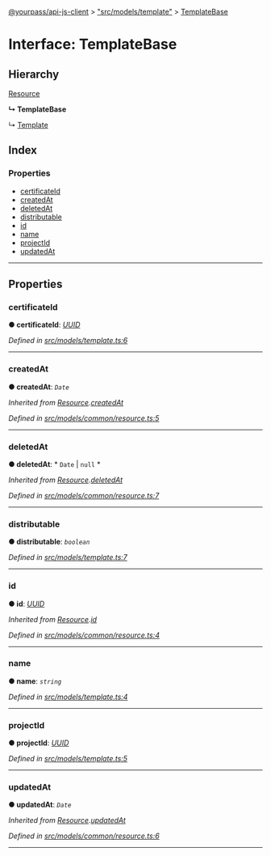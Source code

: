 [@yourpass/api-js-client](../README.md) > ["src/models/template"](../modules/_src_models_template_.md) > [TemplateBase](../interfaces/_src_models_template_.templatebase.md)

# Interface: TemplateBase

## Hierarchy

 [Resource](_src_models_common_resource_.resource.md)

**↳ TemplateBase**

↳  [Template](_src_models_template_.template.md)

## Index

### Properties

* [certificateId](_src_models_template_.templatebase.md#certificateid)
* [createdAt](_src_models_template_.templatebase.md#createdat)
* [deletedAt](_src_models_template_.templatebase.md#deletedat)
* [distributable](_src_models_template_.templatebase.md#distributable)
* [id](_src_models_template_.templatebase.md#id)
* [name](_src_models_template_.templatebase.md#name)
* [projectId](_src_models_template_.templatebase.md#projectid)
* [updatedAt](_src_models_template_.templatebase.md#updatedat)

---

## Properties

<a id="certificateid"></a>

###  certificateId

**● certificateId**: *[UUID](../modules/_src_models_common_uuid_.md#uuid)*

*Defined in [src/models/template.ts:6](https://github.com/yourpass/yourpass-api-js-client/blob/b6d366f/src/models/template.ts#L6)*

___
<a id="createdat"></a>

###  createdAt

**● createdAt**: *`Date`*

*Inherited from [Resource](_src_models_common_resource_.resource.md).[createdAt](_src_models_common_resource_.resource.md#createdat)*

*Defined in [src/models/common/resource.ts:5](https://github.com/yourpass/yourpass-api-js-client/blob/b6d366f/src/models/common/resource.ts#L5)*

___
<a id="deletedat"></a>

###  deletedAt

**● deletedAt**: * `Date` &#124; `null`
*

*Inherited from [Resource](_src_models_common_resource_.resource.md).[deletedAt](_src_models_common_resource_.resource.md#deletedat)*

*Defined in [src/models/common/resource.ts:7](https://github.com/yourpass/yourpass-api-js-client/blob/b6d366f/src/models/common/resource.ts#L7)*

___
<a id="distributable"></a>

###  distributable

**● distributable**: *`boolean`*

*Defined in [src/models/template.ts:7](https://github.com/yourpass/yourpass-api-js-client/blob/b6d366f/src/models/template.ts#L7)*

___
<a id="id"></a>

###  id

**● id**: *[UUID](../modules/_src_models_common_uuid_.md#uuid)*

*Inherited from [Resource](_src_models_common_resource_.resource.md).[id](_src_models_common_resource_.resource.md#id)*

*Defined in [src/models/common/resource.ts:4](https://github.com/yourpass/yourpass-api-js-client/blob/b6d366f/src/models/common/resource.ts#L4)*

___
<a id="name"></a>

###  name

**● name**: *`string`*

*Defined in [src/models/template.ts:4](https://github.com/yourpass/yourpass-api-js-client/blob/b6d366f/src/models/template.ts#L4)*

___
<a id="projectid"></a>

###  projectId

**● projectId**: *[UUID](../modules/_src_models_common_uuid_.md#uuid)*

*Defined in [src/models/template.ts:5](https://github.com/yourpass/yourpass-api-js-client/blob/b6d366f/src/models/template.ts#L5)*

___
<a id="updatedat"></a>

###  updatedAt

**● updatedAt**: *`Date`*

*Inherited from [Resource](_src_models_common_resource_.resource.md).[updatedAt](_src_models_common_resource_.resource.md#updatedat)*

*Defined in [src/models/common/resource.ts:6](https://github.com/yourpass/yourpass-api-js-client/blob/b6d366f/src/models/common/resource.ts#L6)*

___

